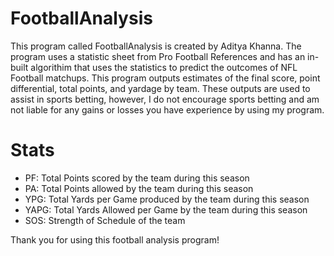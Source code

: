 # FootballAnalysis

This program called FootballAnalysis is created by Aditya Khanna. The program uses a statistic sheet from Pro Football References and has an in-built algorithim that uses the statistics to predict the outcomes of NFL Football matchups. This program outputs estimates of the final score, point differential, total points, and yardage by team. These outputs are used to assist in sports betting, however, I do not encourage sports betting and am not liable for any gains or losses you have experience by using my program.

# Stats
- PF: Total Points scored by the team during this season
- PA: Total Points allowed by the team during this season
- YPG: Total Yards per Game produced by the team during this season
- YAPG: Total Yards Allowed per Game by the team during this season
- SOS: Strength of Schedule of the team

Thank you for using this football analysis program!
